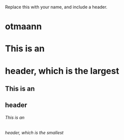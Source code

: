 Replace this with your name, and include a header.
<h1>otmaann</h1>


# This is an <h1> header, which is the largest
## This is an <h2> header
###### This is an <h6> header, which is the smallest
